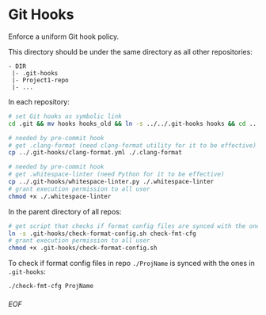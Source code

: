 # Git Hooks

Enforce a uniform Git hook policy.

This directory should be under the same directory as all other repositories:
```
- DIR
 |- .git-hooks
 |- Project1-repo
 |- ...
```

In each repository:
```bash
# set Git hooks as symbolic link
cd .git && mv hooks hooks_old && ln -s ../../.git-hooks hooks && cd ..

# needed by pre-commit hook
# get .clang-format (need clang-format utility for it to be effective)
cp ../.git-hooks/clang-format.yml ./.clang-format

# needed by pre-commit hook
# get .whitespace-linter (need Python for it to be effective)
cp ../.git-hooks/whitespace-linter.py ./.whitespace-linter
# grant execution permission to all user
chmod +x ./.whitespace-linter
```

In the parent directory of all repos:
```bash
# get script that checks if format config files are synced with the ones in .git-hooks
ln -s .git-hooks/check-format-config.sh check-fmt-cfg
# grant execution permission to all user
chmod +x .git-hooks/check-format-config.sh
```

To check if format config files in repo `./ProjName` is synced with the ones in `.git-hooks`:
```bash
./check-fmt-cfg ProjName
```

###### EOF
